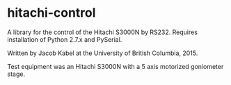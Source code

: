 # hitachi-control

A library for the control of the Hitachi S3000N by RS232.
Requires installation of Python 2.7.x and PySerial.

Written by Jacob Kabel at the University of British Columbia, 2015.

Test equipment was an Hitachi S3000N with a 5 axis motorized goniometer stage.
